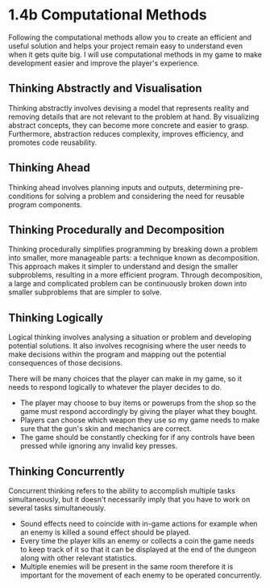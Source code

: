 # 1.4b Computational Methods

Following the computational methods allow you to create an efficient and useful solution and helps your project remain easy to understand even when it gets quite big. I will use computational methods in my game to make development easier and improve the player's experience.

## Thinking Abstractly and Visualisation

Thinking abstractly involves devising a model that represents reality and removing details that are not relevant to the problem at hand. By visualizing abstract concepts, they can become more concrete and easier to grasp. Furthermore, abstraction reduces complexity, improves efficiency, and promotes code reusability.

## Thinking Ahead

Thinking ahead involves planning inputs and outputs, determining pre-conditions for solving a problem and considering the need for reusable program components.

## Thinking Procedurally and Decomposition

Thinking procedurally simplifies programming by breaking down a problem into smaller, more manageable parts: a technique known as decomposition. This approach makes it simpler to understand and design the smaller subproblems, resulting in a more efficient program. Through decomposition, a large and complicated problem can be continuously broken down into smaller subproblems that are simpler to solve.

## Thinking Logically

Logical thinking involves analysing a situation or problem and developing potential solutions. It also involves recognising where the user needs to make decisions within the program and mapping out the potential consequences of those decisions.

There will be many choices that the player can make in my game, so it needs to respond logically to whatever the player decides to do.

* The player may choose to buy items or powerups from the shop so the game must respond accordingly by giving the player what they bought.
* Players can choose which weapon they use so my game needs to make sure that the gun's skin and mechanics are correct.
* The game should be constantly checking for if any controls have been pressed while ignoring any invalid key presses.

## Thinking Concurrently

Concurrent thinking refers to the ability to accomplish multiple tasks simultaneously, but it doesn't necessarily imply that you have to work on several tasks simultaneously.

* Sound effects need to coincide with in-game actions for example when an enemy is killed a sound effect should be played.
* Every time the player kills an enemy or collects a coin the game needs to keep track of it so that it can be displayed at the end of the dungeon along with other relevant statistics.
* Multiple enemies will be present in the same room therefore it is important for the movement of each enemy to be operated concurrently.
